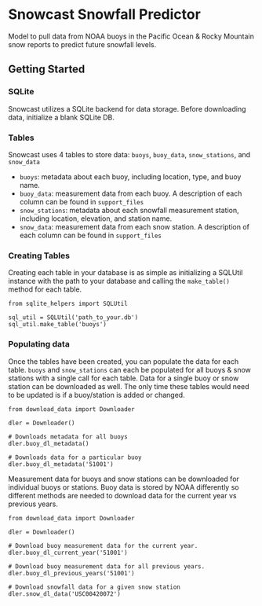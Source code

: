 # Snowcast Snowfall Predictor

Model to pull data from NOAA buoys in the Pacific Ocean &amp; Rocky Mountain
snow reports to predict future snowfall levels.

## Getting Started

### SQLite
Snowcast utilizes a SQLite backend for data storage. Before downloading data,
initialize a blank SQLite DB.

### Tables
Snowcast uses 4 tables to store data: `buoys`, `buoy_data`, `snow_stations`, and
 `snow_data`
* `buoys`: metadata about each buoy, including location, type, and buoy name.
* `buoy_data`: measurement data from each buoy. A description of each
column can be found in `support_files`
* `snow_stations`: metadata about each snowfall measurement station, including
location, elevation, and station name.
* `snow_data`: measurement data from each snow station. A description of each
column can be found in `support_files`

### Creating Tables
Creating each table in your database is as simple as initializing a SQLUtil
instance with the path to your database and calling the `make_table()` method
for each table.

```
from sqlite_helpers import SQLUtil

sql_util = SQLUtil('path_to_your.db')
sql_util.make_table('buoys')
```

### Populating data
Once the tables have been created, you can populate the data for each table.
`buoys` and `snow_stations` can each be populated for all buoys & snow stations
with a single call for each table. Data for a single buoy or snow station can be
downloaded as well. The only time these tables would need to be updated is if a
buoy/station is added or changed.

```
from download_data import Downloader

dler = Downloader()

# Downloads metadata for all buoys
dler.buoy_dl_metadata()

# Downloads data for a particular buoy
dler.buoy_dl_metadata('51001')
```
Measurement data for buoys and snow stations can be downloaded for individual
buoys or stations. Buoy data is stored by NOAA differently so different methods
are needed to download data for the current year vs previous years.

```
from download_data import Downloader

dler = Downloader()

# Download buoy measurement data for the current year.
dler.buoy_dl_current_year('51001')

# Download buoy measurement data for all previous years.
dler.buoy_dl_previous_years('51001')

# Download snowfall data for a given snow station
dler.snow_dl_data('USC00420072')
```
